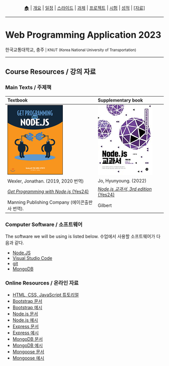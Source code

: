 <p id="menu" align="center">
  <a href="https://ut-nodejs.github.io" title="Home">🏠</a> |
  <a href="about.html" title="About">개요</a> |
  <a href="/schedule.html" title="Schedule">일정</a> |
  <a href="/slides.html" title="Slides">스라이드</a> |
  <a href="/assignments.html" title="Assignments">과제</a> |
  <a href="/project.html" title="Project">프로젝트</a> |
  <a href="/tests.html" title="Tests">시험</a> |
  <a href="/grading.html" title="Grading">성적</a> |
  <a href="/resources.html" title="Resources"><u>[자료]</u></a>
</p>

---

# Web Programming Application 2023

<p>한국교통대학교, 충주<small> | KNUT (Korea National University of Transportation)</small></p>

---

## Course Resources / 강의 자료

### Main Texts / 주제책

| Textbook                                                                              | Supplementary book                                                                    |
| :------------------------------------------------------------------------------------ | :------------------------------------------------------------------------------------ |
| ![book-main](/img/gh-pages/book-main.jpg)                                             | ![book-extra](/img/gh-pages/book-extra.jpg)                                           |
| Wexler, Jonathan. (2019, 2020 번역)                                                   | Jo, Hyunyoung. (2022)                                                                 |
| [_Get Programming with Node.js_ (Yes24)](http://www.yes24.com/Product/Goods/86429845) | [_Node.js 교과서, 3rd edition_ (Yes24)](http://www.yes24.com/Product/Goods/116192535) |
| Manning Publishing Company (에이콘출판사 번역).                                       | Gilbert                                                                               |

### Computer Software / 소프트웨어

The software we will be using is listed below. 수업에서 사용할 소프트웨어가 다음과 같다.

- [Node.JS](https://nodejs.org/en/download/)
- [Visual Studio Code](https://code.visualstudio.com/download)
- [git](https://git-scm.com/downloads)
- [MongoDB](https://www.mongodb.com/try/download/community)

### Online Resources / 온라인 자료

- [HTML, CSS, JavaScript 튜토리얼](https://heropy.blog/2019/04/24/html-css-starter/)
- [Bootstrap 문서](https://getbootstrap.kr/docs/5.2/getting-started/introduction/)
- [Bootstrap 예시](https://getbootstrap.kr/docs/5.2/examples/)
- [Node.js 문서](https://nodejs.org/api/)
- [Node.js 예시](https://nodejs.org/ko/docs/guides/getting-started-guide/)
- [Express 문서](https://expressjs.com/ko/)
- [Express 예시](https://expressjs.com/ko/starter/examples.html)
- [MongoDB 문서](https://docs.mongodb.com/)
- [MongoDB 예시](https://docs.mongodb.com/manual/tutorial/query-documents/)
- [Mongoose 문서](https://mongoosejs.com/docs/guide.html)
- [Mongoose 예시](https://mongoosejs.com/docs/examples.html)
